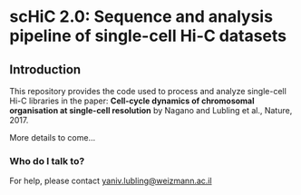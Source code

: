 # scHiC 2.0: Sequence and analysis pipeline of single-cell Hi-C datasets #


## Introduction ##

This repository provides the code used to process and analyze single-cell Hi-C libraries in the paper: **Cell-cycle dynamics of chromosomal organisation at single-cell resolution** by Nagano and Lubling et al., Nature, 2017.

More details to come...

### Who do I talk to? ###
For help, please contact yaniv.lubling@weizmann.ac.il